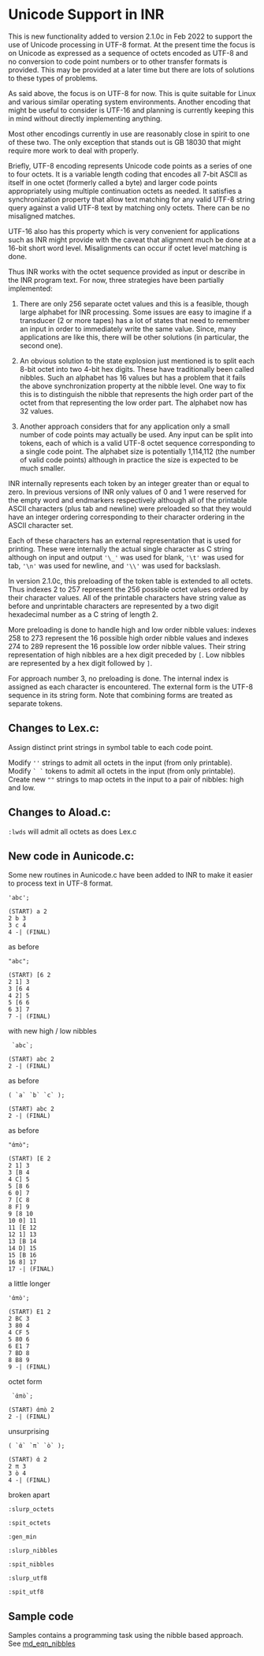 # Unicode Support in INR

This is new functionality added to version 2.1.0c in Feb 2022 to support
the use of Unicode processing in UTF-8 format.
At the present time the focus is on Unicode as expressed as a sequence
of octets encoded as UTF-8 and no conversion to code point numbers or
to other transfer formats is provided.
This may be provided at a later time but there are lots of solutions to
these types of problems.

As said above, the focus is on UTF-8 for now.
This is quite suitable for Linux and various similar operating system
environments.
Another encoding that might be useful to consider is UTF-16 and planning
is currently keeping this in mind without directly implementing anything.

Most other encodings currently in use are reasonably close in spirit to one
of these two.
The only exception that stands out is GB 18030 that might require more
work to deal with properly.

Briefly, UTF-8 encoding represents Unicode code points as a series of one
to four octets.
It is a variable length coding that encodes all 7-bit ASCII as itself in
one octet (formerly called a byte) and larger code points appropriately
using multiple continuation octets as needed.
It satisfies a synchronization property that allow text matching for any
valid UTF-8 string query against a valid UTF-8 text by matching only octets.
There can be no misaligned matches.

UTF-16 also has this property which is very convenient for applications
such as INR might provide with the caveat that alignment much be done at
a 16-bit short word level.
Misalignments can occur if octet level matching is done.

Thus INR works with the octet sequence provided as input or describe in
the INR program text.
For now, three strategies have been partially implemented:

1. There are only 256 separate octet values and this is a feasible, though
large alphabet for INR processing.
Some issues are easy to imagine if a transducer (2 or more tapes) has a lot
of states that need to remember an input in order to immediately write the
same value.
Since, many applications are like this, there will be other solutions (in
particular, the second one).

2. An obvious solution to the state explosion just mentioned is to split
each 8-bit octet into two 4-bit hex digits.
These have traditionally been called nibbles.
Such an alphabet has 16 values but has a problem that it fails the
above synchronization property at the nibble level.
One way to fix this is to distinguish the nibble that represents the
high order part of the octet from that representing the low order part.
The alphabet now has 32 values.

3. Another approach considers that for any application only a small number
of code points may actually be used.
Any input can be split into tokens, each of which is a valid UTF-8 octet
sequence corresponding to a single code point.
The alphabet size is potentially 1,114,112 (the number of valid code points)
although in practice the size is expected to be  much smaller.

INR internally represents each token by an integer greater than or equal
to zero.
In previous versions of INR only values of 0 and 1 were reserved for the
empty word and endmarkers respectively although all of the printable
ASCII characters (plus tab and newline) were preloaded so that they would
have an integer ordering corresponding to their character ordering in
the ASCII character set.

Each of these characters has an external representation that is used for
printing.
These were internally the actual single character as C string although
on input and output `'\_'` was used for blank, `'\t'` was used for tab, 
`'\n'` was used for newline, and `'\\'` was used for backslash. 

In version 2.1.0c, this preloading of the token table is extended to all
octets.
Thus indexes 2 to 257 represent the 256 possible octet values ordered by
their character values.
All of the printable characters have string value as before and
unprintable characters are represented by a two digit hexadecimal number
as a C string of length 2.

More preloading is done to handle high and low order nibble values:
indexes 258 to 273 represent the 16 possible high order nibble values and
indexes 274 to 289 represent the 16 possible low order nibble values.
Their string representation of high nibbles are a hex digit preceded by
`[`.
Low nibbles are represented by a hex digit followed by `]`.

For approach number 3, no preloading is done.
The internal index is assigned as each character is encountered.
The external form is the UTF-8 sequence in its string form.
Note that combining forms are treated as separate tokens.

## Changes to Lex.c:

Assign distinct print strings in symbol table to each code point.

Modify `''` strings to admit all octets in the input (from only printable).
Modify `` ` ` `` tokens to admit all octets in the input (from only printable).
Create new `""` strings to map octets in the input to a pair of nibbles: high
and low.

## Changes to Aload.c:

`:lwds` will admit all octets as does Lex.c

## New code in Aunicode.c:

Some new routines in Aunicode.c have been added to INR to make it easier
to process text in UTF-8 format.

`'abc';`

    (START) a 2
    2 b 3
    3 c 4
    4 -| (FINAL)

as before

`"abc";`

    (START) [6 2
    2 1] 3
    3 [6 4
    4 2] 5
    5 [6 6
    6 3] 7
    7 -| (FINAL)

with new high / low nibbles

`` `abc`;``

    (START) abc 2
    2 -| (FINAL)

as before

``( `a` `b` `c` );``

    (START) abc 2
    2 -| (FINAL)

as before

`"ἀπὸ";`

    (START) [E 2
    2 1] 3
    3 [B 4
    4 C] 5
    5 [8 6
    6 0] 7
    7 [C 8
    8 F] 9
    9 [8 10
    10 0] 11
    11 [E 12
    12 1] 13
    13 [B 14
    14 D] 15
    15 [B 16
    16 8] 17
    17 -| (FINAL)

a little longer

`'ἀπὸ';`

    (START) E1 2
    2 BC 3
    3 80 4
    4 CF 5
    5 80 6
    6 E1 7
    7 BD 8
    8 B8 9
    9 -| (FINAL)

octet form

`` `ἀπὸ`;``

    (START) ἀπὸ 2
    2 -| (FINAL)

unsurprising

``( `ἀ` `π` `ὸ` );``

    (START) ἀ 2
    2 π 3
    3 ὸ 4
    4 -| (FINAL)

broken apart

`:slurp_octets`

`:spit_octets`

`:gen_min`

`:slurp_nibbles`

`:spit_nibbles`

`:slurp_utf8`

`:spit_utf8`

## Sample code

Samples contains a programming task using the nibble based approach.
See [md_eqn_nibbles](../../samples/md_eqn_nibbles)

